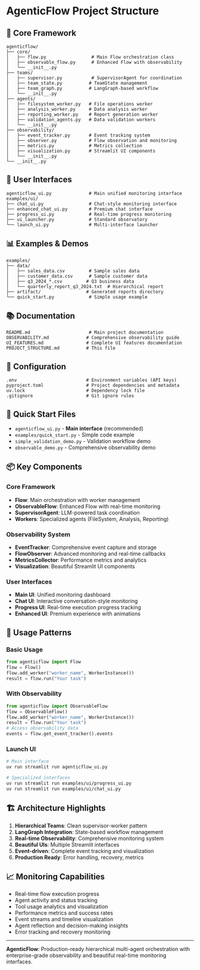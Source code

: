 # AgenticFlow Project Structure

## 📁 Core Framework
```
agenticflow/
├── core/
│   ├── flow.py                 # Main Flow orchestration class
│   ├── observable_flow.py      # Enhanced Flow with observability
│   └── __init__.py
├── teams/
│   ├── supervisor.py           # SupervisorAgent for coordination
│   ├── team_state.py          # TeamState management
│   ├── team_graph.py          # LangGraph-based workflow
│   └── __init__.py
├── agents/
│   ├── filesystem_worker.py   # File operations worker
│   ├── analysis_worker.py     # Data analysis worker
│   ├── reporting_worker.py    # Report generation worker
│   ├── validation_agents.py   # Data validation workers
│   └── __init__.py
├── observability/
│   ├── event_tracker.py       # Event tracking system
│   ├── observer.py            # Flow observation and monitoring
│   ├── metrics.py             # Metrics collection
│   ├── visualization.py       # Streamlit UI components
│   └── __init__.py
└── __init__.py
```

## 🎨 User Interfaces
```
agenticflow_ui.py              # Main unified monitoring interface
examples/ui/
├── chat_ui.py                 # Chat-style monitoring interface
├── enhanced_chat_ui.py        # Premium chat interface
├── progress_ui.py             # Real-time progress monitoring
├── ui_launcher.py             # Standard observatory
└── launch_ui.py               # Multi-interface launcher
```

## 📊 Examples & Demos
```
examples/
├── data/
│   ├── sales_data.csv         # Sample sales data
│   ├── customer_data.csv      # Sample customer data
│   ├── q3_2024_*.csv         # Q3 business data
│   └── quarterly_report_q3_2024.txt  # Hierarchical report
├── artifact/                 # Generated reports directory
└── quick_start.py             # Simple usage example
```

## 📚 Documentation
```
README.md                      # Main project documentation
OBSERVABILITY.md              # Comprehensive observability guide
UI_FEATURES.md                # Complete UI features documentation
PROJECT_STRUCTURE.md          # This file
```

## 🔧 Configuration
```
.env                          # Environment variables (API keys)
pyproject.toml                # Project dependencies and metadata
uv.lock                       # Dependency lock file
.gitignore                    # Git ignore rules
```

## 🚀 Quick Start Files
- `agenticflow_ui.py` - **Main interface** (recommended)
- `examples/quick_start.py` - Simple code example
- `simple_validation_demo.py` - Validation workflow demo
- `observable_demo.py` - Comprehensive observability demo

## 📦 Key Components

### Core Framework
- **Flow**: Main orchestration with worker management
- **ObservableFlow**: Enhanced Flow with real-time monitoring
- **SupervisorAgent**: LLM-powered task coordination
- **Workers**: Specialized agents (FileSystem, Analysis, Reporting)

### Observability System
- **EventTracker**: Comprehensive event capture and storage
- **FlowObserver**: Advanced monitoring and real-time callbacks
- **MetricsCollector**: Performance metrics and analytics
- **Visualization**: Beautiful Streamlit UI components

### User Interfaces
- **Main UI**: Unified monitoring dashboard
- **Chat UI**: Interactive conversation-style monitoring
- **Progress UI**: Real-time execution progress tracking
- **Enhanced UI**: Premium experience with animations

## 🎯 Usage Patterns

### Basic Usage
```python
from agenticflow import Flow
flow = Flow()
flow.add_worker("worker_name", WorkerInstance())
result = flow.run("Your task")
```

### With Observability
```python
from agenticflow import ObservableFlow
flow = ObservableFlow()
flow.add_worker("worker_name", WorkerInstance())
result = flow.run("Your task")
# Access observability data
events = flow.get_event_tracker().events
```

### Launch UI
```bash
# Main interface
uv run streamlit run agenticflow_ui.py

# Specialized interfaces
uv run streamlit run examples/ui/progress_ui.py
uv run streamlit run examples/ui/chat_ui.py
```

## 🏗️ Architecture Highlights

1. **Hierarchical Teams**: Clean supervisor-worker pattern
2. **LangGraph Integration**: State-based workflow management
3. **Real-time Observability**: Comprehensive monitoring system
4. **Beautiful UIs**: Multiple Streamlit interfaces
5. **Event-driven**: Complete event tracking and visualization
6. **Production Ready**: Error handling, recovery, metrics

## 📈 Monitoring Capabilities

- Real-time flow execution progress
- Agent activity and status tracking
- Tool usage analytics and visualization
- Performance metrics and success rates
- Event streams and timeline visualization
- Agent reflection and decision-making insights
- Error tracking and recovery monitoring

---

**AgenticFlow**: Production-ready hierarchical multi-agent orchestration with enterprise-grade observability and beautiful real-time monitoring interfaces.